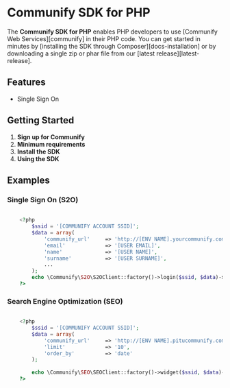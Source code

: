 # Communify SDK for PHP

The **Communify SDK for PHP** enables PHP developers to use [Communify Web Services][communify]
in their PHP code. You can get started in
minutes by [installing the SDK through Composer][docs-installation] or by
downloading a single zip or phar file from our [latest release][latest-release].

## Features

* Single Sign On

## Getting Started

1. **Sign up for Communify**
1. **Minimum requirements**
1. **Install the SDK**
1. **Using the SDK**

## Examples

### Single Sign On (S2O)

```php

    <?php 
        $ssid = '[COMMUNIFY ACCOUNT SSID]';
        $data = array(
            'communify_url' 	=> 'http://[ENV NAME].yourcommunify.com/api/[ENV NAME]',
            'email'     		=> '[USER EMAIL]',
            'name'      		=> '[USER NAME]',
            'surname'   		=> '[USER SURNAME]',
            ...
        );
        echo \Communify\S2O\S2OClient::factory()->login($ssid, $data)->metas();
    ?>

```

### Search Engine Optimization (SEO)

```php

    <?php 
        $ssid = '[COMMUNIFY ACCOUNT SSID]';
        $data = array(
            'communify_url' 	=> 'http://[ENV NAME].pitucommunify.com/api/[ENV NAME]',
            'limit'             => '10',
            'order_by'          => 'date'
        );
        
        echo \Communify\SEO\SEOClient::factory()->widget($ssid, $data)->html();
    ?>

```